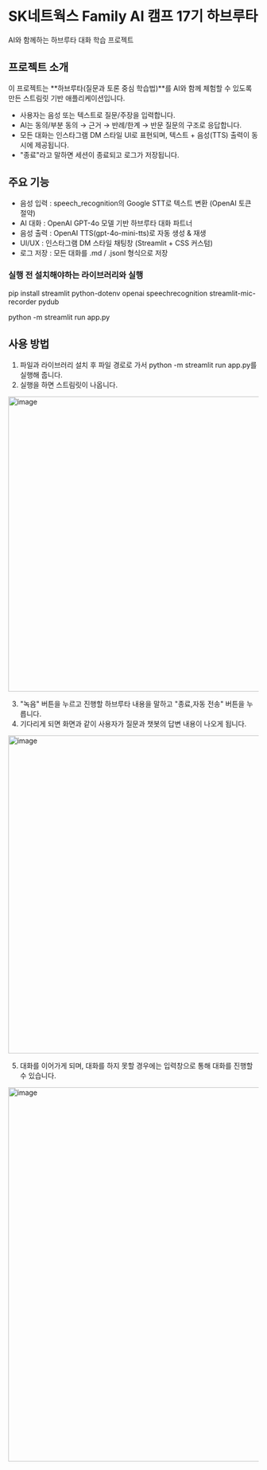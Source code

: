 # SK네트웍스 Family AI 캠프 17기 하브루타

AI와 함께하는 하브루타 대화 학습 프로젝트

## 프로젝트 소개

이 프로젝트는 **하브루타(질문과 토론 중심 학습법)**를 AI와 함께 체험할 수 있도록 만든 스트림릿 기반 애플리케이션입니다.

- 사용자는 음성 또는 텍스트로 질문/주장을 입력합니다.
- AI는 동의/부분 동의 → 근거 → 반례/한계 → 반문 질문의 구조로 응답합니다.
- 모든 대화는 인스타그램 DM 스타일 UI로 표현되며, 텍스트 + 음성(TTS) 출력이 동시에 제공됩니다.
- "종료"라고 말하면 세션이 종료되고 로그가 저장됩니다.

## 주요 기능

- 음성 입력 : speech_recognition의 Google STT로 텍스트 변환 (OpenAI 토큰 절약)
- AI 대화 : OpenAI GPT-4o 모델 기반 하브루타 대화 파트너
- 음성 출력 : OpenAI TTS(gpt-4o-mini-tts)로 자동 생성 & 재생
- UI/UX : 인스타그램 DM 스타일 채팅창 (Streamlit + CSS 커스텀)
- 로그 저장 : 모든 대화를 .md / .jsonl 형식으로 저장

### 실행 전 설치해야하는 라이브러리와 실행

pip install streamlit python-dotenv openai speechrecognition streamlit-mic-recorder pydub

python -m streamlit run app.py

## 사용 방법

1. 파일과 라이브러리 설치 후 파일 경로로 가서 python -m streamlit run app.py를 실행해 줍니다.
2. 실행을 하면 스트림릿이 나옵니다.
<img width="742" height="593" alt="image" src="https://github.com/user-attachments/assets/ce74cc32-bc1b-4396-8e7e-150313507e5d" />

3. "녹음" 버튼을 누르고 진행할 하브루타 내용을 말하고 "종료,자동 전송" 버튼을 누릅니다.
4. 기다리게 되면 화면과 같이 사용자가 질문과 챗봇의 답변 내용이 나오게 됩니다.
<img width="728" height="639" alt="image" src="https://github.com/user-attachments/assets/c50504ad-2f38-43d1-b841-776a63d42101" />

5. 대화를 이어가게 되며, 대화를 하지 못할 경우에는 입력창으로 통해 대화를 진행할 수 있습니다.
<img width="725" height="752" alt="image" src="https://github.com/user-attachments/assets/b3afa389-0127-4a87-979d-cd0560df1db2" />
